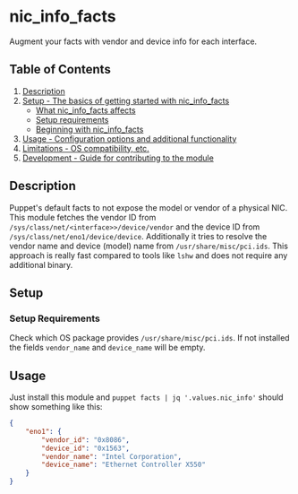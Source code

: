 # nic_info_facts

Augment your facts with vendor and device info for each interface.

## Table of Contents

1. [Description](#description)
1. [Setup - The basics of getting started with nic_info_facts](#setup)
    * [What nic_info_facts affects](#what-nic_info_facts-affects)
    * [Setup requirements](#setup-requirements)
    * [Beginning with nic_info_facts](#beginning-with-nic_info_facts)
1. [Usage - Configuration options and additional functionality](#usage)
1. [Limitations - OS compatibility, etc.](#limitations)
1. [Development - Guide for contributing to the module](#development)

## Description

Puppet's default facts to not expose the model or vendor of a physical NIC.
This module fetches the vendor ID from `/sys/class/net/<interface>>/device/vendor` and the device ID from `/sys/class/net/eno1/device/device`.
Additionally it tries to resolve the vendor name and device (model) name from `/usr/share/misc/pci.ids`.
This approach is really fast compared to tools like `lshw` and does not require any additional binary.

## Setup

### Setup Requirements

Check which OS package provides `/usr/share/misc/pci.ids`. If not installed the fields `vendor_name` and `device_name` will be empty.

## Usage

Just install this module and `puppet facts | jq '.values.nic_info'` should show something like this:

```json
{
    "eno1": {
        "vendor_id": "0x8086",
        "device_id": "0x1563",
        "vendor_name": "Intel Corporation",
        "device_name": "Ethernet Controller X550"
    }
}
```
